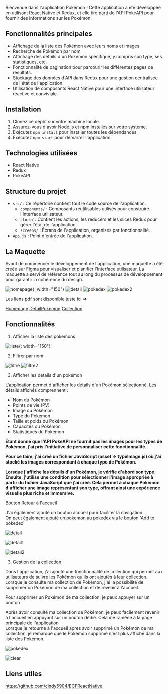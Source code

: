 Bienvenue dans l'application Pokémon ! Cette application a été développée en utilisant React Native et Redux, et elle tire parti de l'API PokeAPI pour fournir des informations sur les Pokémon.

## Fonctionnalités principales

- Affichage de la liste des Pokémon avec leurs noms et images.
- Recherche de Pokémon par nom.
- Affichage des détails d'un Pokémon spécifique, y compris son type, ses statistiques, etc.
- Fonctionnalité de pagination pour parcourir les différentes pages de résultats.
- Stockage des données d'API dans Redux pour une gestion centralisée de l'état de l'application.
- Utilisation de composants React Native pour une interface utilisateur réactive et conviviale.

## Installation

1. Clonez ce dépôt sur votre machine locale.
2. Assurez-vous d'avoir Node.js et npm installés sur votre système.
3. Exécutez `npm install` pour installer toutes les dépendances.
4. Exécutez `npm start` pour démarrer l'application.

## Technologies utilisées

- React Native
- Redux
- PokeAPI

## Structure du projet

- `src/` : Ce répertoire contient tout le code source de l'application.
  - `components/` : Composants réutilisables utilisés pour construire l'interface utilisateur.
  - `store/` : Contient les actions, les reducers et les slices Redux pour gérer l'état de l'application.
  - `screens/` : Écrans de l'application, organisés par fonctionnalité.
- `App.js` : Point d'entrée de l'application.

## La Maquette

Avant de commencer le développement de l'application, une maquette a été créée sur Figma pour visualiser et planifier l'interface utilisateur. La maquette a servi de référence tout au long du processus de développement pour garantir la cohérence du design.

![homepage](./Figma/HomePage.png){: width="150"}
![detail](.Figma/DetailPokemon.png)
![pokedex](./Figma/Pokede1.png)
![pokedex2](.Figma/Pokedex2.png)


Les liens pdf sont disponible juste ici =>

[Homepage](./Figma/HomePage.pdf)
[DetailPokemon](./Figma/DetailPokemon.pdf)
[Collection](./Figma/Pokedex.pdf)

## Fonctionnalités

1. Afficher la liste des pokémons

![liste](./screensApplication/liste.png){: width="150"}


2. Filtrer par nom 


![filtre](./screensApplication/filtre.png)
![filtre2](./screensApplication/filtre2.png)


3. Afficher les details d'un pokémon

L'application permet d'afficher les détails d'un Pokémon sélectionné. Les détails affichés comprennent :
- Nom du Pokémon
- Points de vie (PV)
- Image du Pokémon
- Type du Pokémon
- Taille et poids du Pokémon
- Capacités du Pokémon
- Statistiques du Pokémon

**Étant donné que l'API PokeAPI ne fournit pas les images pour les types de Pokémon, j'ai pris l'initiative de personnaliser cette fonctionnalité.** 

**Pour ce faire, j'ai créé un fichier JavaScript (asset => typeImage.js) où j'ai stocké les images correspondant à chaque type de Pokémon.**

**Lorsque j'affiche les détails d'un Pokémon, je vérifie d'abord son type. Ensuite, j'utilise une condition pour sélectionner l'image appropriée à partir du fichier JavaScript que j'ai créé. Cela permet à chaque Pokémon d'afficher une image représentant son type, offrant ainsi une expérience visuelle plus riche et immersive.**

  Bouton Retour à l'accueil

J'ai également ajouté un bouton accueil pour faciliter la navigation.  
On peut également ajouté un pokemon au pokedex via le bouton 'Add to pokedex'

![detail](./screensApplication/details1.png)

![detail1](./screensApplication/details.png)

![detail2](./screensApplication/details2.png)

3.  Gestion de la collection

Dans l'application, j'ai ajouté une fonctionnalité de collection qui permet aux utilisateurs de suivre les Pokémon qu'ils ont ajoutés à leur collection. Lorsque je consulte ma collection de Pokémon, j'ai la possibilité de supprimer un Pokémon de ma collection et de revenir à l'accueil.


Pour supprimer un Pokémon de ma collection, je peux appuyer sur un bouton

Après avoir consulté ma collection de Pokémon, je peux facilement revenir à l'accueil en appuyant sur un bouton dédié. Cela me ramène à la page principale de l'application  
Lorsque je retourne à l'accueil après avoir supprimé un Pokémon de ma collection, je remarque que le Pokémon supprimé n'est plus affiché dans la liste des Pokémon. 


![pokedex](./screensApplication/collection.png)

![clear](./screensApplication/clear.png)

## Liens utiles

https://github.com/cindy5904/ECFReactNative





















